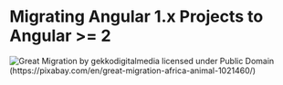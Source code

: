 # Migrating Angular 1.x Projects to Angular >= 2

![Great Migration by gekkodigitalmedia licensed under Public Domain (https://pixabay.com/en/great-migration-africa-animal-1021460/)](../images/migration.jpg)
